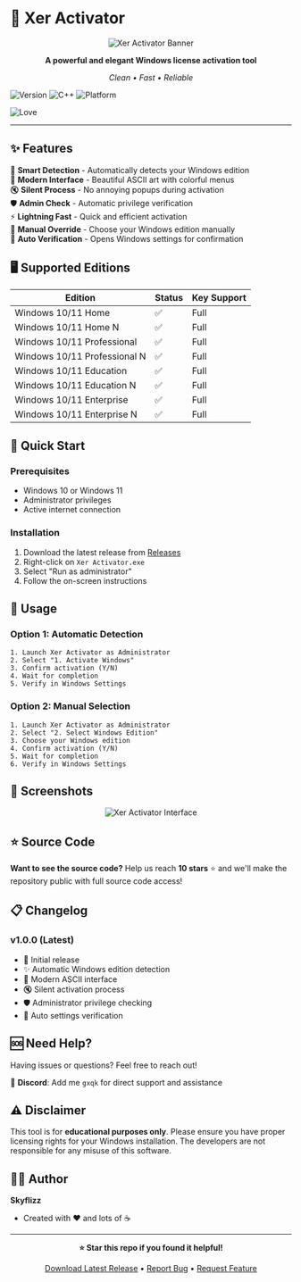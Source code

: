 # 🚀 Xer Activator

<div align="center">
  <img src="https://i.ibb.co/KcpHfd7g/image-2025-06-02-194511621.png" alt="Xer Activator Banner">
  
  **A powerful and elegant Windows license activation tool**
  
  *Clean • Fast • Reliable*
</div>

![Version](https://img.shields.io/badge/version-1.0-blue)
![C++](https://img.shields.io/badge/C++-17-purple)
![Platform](https://img.shields.io/badge/platform-Windows%2010%2F11-green)

![Love](https://img.shields.io/badge/Coded%20with-❤-red)

---

## ✨ Features

🎯 **Smart Detection** - Automatically detects your Windows edition  
🎨 **Modern Interface** - Beautiful ASCII art with colorful menus  
🔇 **Silent Process** - No annoying popups during activation  
🛡️ **Admin Check** - Automatic privilege verification  
⚡ **Lightning Fast** - Quick and efficient activation  
🔧 **Manual Override** - Choose your Windows edition manually  
📱 **Auto Verification** - Opens Windows settings for confirmation  

## 🖥️ Supported Editions

| Edition | Status | Key Support |
|---------|--------|-------------|
| Windows 10/11 Home | ✅ | Full |
| Windows 10/11 Home N | ✅ | Full |
| Windows 10/11 Professional | ✅ | Full |
| Windows 10/11 Professional N | ✅ | Full |
| Windows 10/11 Education | ✅ | Full |
| Windows 10/11 Education N | ✅ | Full |
| Windows 10/11 Enterprise | ✅ | Full |
| Windows 10/11 Enterprise N | ✅ | Full |

## 🚀 Quick Start

### Prerequisites
- Windows 10 or Windows 11
- Administrator privileges
- Active internet connection

### Installation
1. Download the latest release from [Releases](../../releases)
2. Right-click on `Xer Activator.exe`
3. Select "Run as administrator"
4. Follow the on-screen instructions

## 📖 Usage

### Option 1: Automatic Detection
```
1. Launch Xer Activator as Administrator
2. Select "1. Activate Windows"
3. Confirm activation (Y/N)
4. Wait for completion
5. Verify in Windows Settings
```

### Option 2: Manual Selection
```
1. Launch Xer Activator as Administrator
2. Select "2. Select Windows Edition"
3. Choose your Windows edition
4. Confirm activation (Y/N)
5. Wait for completion
6. Verify in Windows Settings
```

## 🎨 Screenshots

<div align="center">

![Xer Activator Interface](https://i.ibb.co/nNpv4mHP/image-2025-06-02-194317368.png)

</div>

## ⭐ Source Code

**Want to see the source code?** Help us reach **10 stars** ⭐ and we'll make the repository public with full source code access!

## 📋 Changelog

### v1.0.0 (Latest)
- 🎉 Initial release
- ✨ Automatic Windows edition detection
- 🎨 Modern ASCII interface
- 🔇 Silent activation process
- 🛡️ Administrator privilege checking
- 📱 Auto settings verification

## 🆘 Need Help?

Having issues or questions? Feel free to reach out!

💬 **Discord**: Add me `gxqk` for direct support and assistance

## ⚠️ Disclaimer

This tool is for **educational purposes only**. Please ensure you have proper licensing rights for your Windows installation. The developers are not responsible for any misuse of this software.



## 👨‍💻 Author

**Skyflizz**
- Created with ❤️ and lots of ☕

---

<div align="center">
  
**⭐ Star this repo if you found it helpful!**

[Download Latest Release](../../releases) • [Report Bug](../../issues) • [Request Feature](../../issues)

</div>
